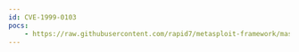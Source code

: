 ```yaml
---
id: CVE-1999-0103
pocs:
    - https://raw.githubusercontent.com/rapid7/metasploit-framework/master/modules/auxiliary/scanner/chargen/chargen_probe.rb
---
```

